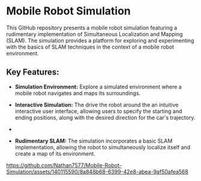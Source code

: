 # Mobile Robot Simulation

This GitHub repository presents a mobile robot simulation featuring a rudimentary implementation of Simultaneous Localization and Mapping (SLAM). The simulation provides a platform for exploring and experimenting with the basics of SLAM techniques in the context of a mobile robot environment.

## Key Features:
- **Simulation Environment:** Explore a simulated environment where a mobile robot navigates and maps its surroundings.

- **Interactive Simulation:** The drive the robot around the  an intuitive interactive user interface, allowing users to specify the starting and ending positions, along with the desired direction for the car's trajectory.
- 
- **Rudimentary SLAM:** The simulation incorporates a basic SLAM implementation, allowing the robot to simultaneously localize itself and create a map of its environment.

https://github.com/Nathan7577/Mobile-Robot-Simulation/assets/140115590/8a848b68-6399-42e8-abea-9af50afea568
